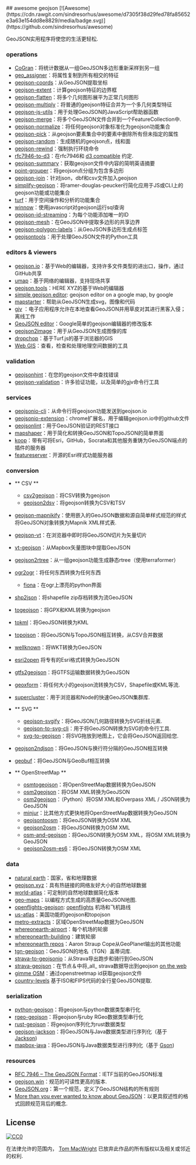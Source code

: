 <div class="github-widget" data-repo="tmcw/awesome-geojson"></div>
<script async src="https://pagead2.googlesyndication.com/pagead/js/adsbygoogle.js"></script><ins class="adsbygoogle" style="display:block" data-ad-client="ca-pub-6890694312814945" data-ad-slot="5473692530" data-ad-format="auto"  data-full-width-responsive="true"></ins><script>(adsbygoogle = window.adsbygoogle || []).push({});</script>
## awesome geojson [![Awesome](https://cdn.rawgit.com/sindresorhus/awesome/d7305f38d29fed78fa85652e3a63e154dd8e8829/media/badge.svg)](https://github.com/sindresorhus/awesome)

GeoJSON实用程序将使您的生活更轻松.

### operations

* [CoGran](https://github.com/berlinermorgenpost/cogran)：将统计数据从一组GeoJSON多边形重新采样到另一组
* [geo_assigner](https://github.com/stadt-karlsruhe/geo_assigner)：将属性复制到所有相交的特征
* [geojson-coords](https://github.com/mapbox/geojson-coords)：从GeoJSON提取坐标
* [geojson-extent](https://www.npmjs.com/package/geojson-extent)：计算geojson特征的边界框
* [geojson-flatten](https://github.com/tmcw/geojson-flatten)：将多个几何图形展平为正常几何图形
* [geojson-multiply](https://github.com/haoliangyu/geojson-multiply)：将普通的geojson特征合并为一个多几何类型特征
* [geojson-js-utils](https://github.com/maxogden/geojson-js-utils)：用于处理GeoJSON的JavaScript帮助器函数
* [geojson-merge](https://github.com/mapbox/geojson-merge)：将多个GeoJSON文件合并到一个FeatureCollection中.
* [geojson-normalize](https://github.com/mapbox/geojson-normalize)：将任何geojson对象标准化为geojson功能集合
* [geojson-pick](https://www.npmjs.com/package/geojson-pick)：从geojson要素集合中的要素中删除所有但未指定的属性
* [geojson-random](https://github.com/tmcw/geojson-random)：生成随机的geojson点，线和面
* [geojson-rewind](https://github.com/mapbox/geojson-rewind)：强制执行环绕命令
* [rfc7946-to-d3](https://github.com/tyrasd/rfc7946-to-d3)：在rfc7946和 [d3 compatible](https://github.com/d3/d3-geo#d3-geo) 约定.
* [geojson-summary](https://github.com/mapbox/geojson-summary)：获取geojson文件中内容的简明英语摘要
* [point-grouper](https://github.com/substack/point-grouper)：将geojson点分组为包含多边形
* [geojson-join](https://github.com/tmcw/geojson-join)：针对json，dbf和csv文件加入geojson
* [simplify-geojson](https://github.com/maxogden/simplify-geojson)：将ramer-douglas-peucker行简化应用于JS或CLI上的geojson功能或功能集合
* [turf](https://github.com/Turfjs/turf)：用于空间操作和分析的功能集合
* [winnow](https://github.com/dmfenton/winnow)：使用javascript对geojson运行sql查询
* [geojson-id-streaming](https://github.com/andrewharvey/geojson-id-streaming)：为每个功能添加唯一的ID
* [geojson-mesh](https://github.com/andrewharvey/geojson-mesh)：在GeoJSON中提取多边形的共享边界
* [geojson-polygon-labels](https://github.com/andrewharvey/geojson-polygon-labels)：从GeoJSON多边形生成点标签
* [geojsontools](https://github.com/micolous/geojsontools)：用于处理GeoJSON文件的Python工具


### editors & viewers

* [geojson.io](http://geojson.io/)：基于Web的编辑器，支持许多文件类型的进出口，操作，通过GitHub共享
* [umap](http://umap.openstreetmap.fr/en/)：基于网络的编辑器，支持现场共享
* [geojson.tools](http://geojson.tools/)：HERE XYZ的基于Web的编辑器
* [simple geojson editor](https://google-developers.appspot.com/maps/documentation/utils/geojson/): geojson editor on a google map, by google
* [mapstarter](http://mapstarter.com/)：帮助从GeoJSON生成svg，图像和代码
* [gjv](https://github.com/anandthakker/gjv) ：电子应用程序允许在本地查看GeoJSON并用草皮对其进行黑客入侵；  离线工作
* [GeoJSON editor](https://tomscholz.github.io/geojson-editor/)：Google简单的geojson编辑器的修改版本
* [geojson2image](https://github.com/brycejohnston/geojson2image)：用于从GeoJSON生成图像的库
* [dropchop](http://dropchop.io/)：基于Turf.js的基于浏览器的GIS
* [Web GIS](https://drewweth.github.io/geodebugger)：查看，检查和处理地理空间数据的工具

### validation

* [geojsonhint](https://github.com/mapbox/geojsonhint)：在您的geojson文件中查找错误
* [geojson-validation](https://www.npmjs.com/package/geojson-validation)：许多验证功能，以及简单的gjv命令行工具

### services

* [geojsonio-cli](https://github.com/mapbox/geojsonio-cli)：从命令行将geojson功能发送到geojson.io
* [geojsonio-extension](https://github.com/mapbox/geojsonio-extension)：chrome扩展名，用于编辑geojson.io中的github文件
* [geojsonlint](http://geojsonlint.com/)：用于GeoJSON验证的REST接口
* [mapshaper](http://mapshaper.org/)：用于简化和转换GeoJSON和TopoJSON的简单界面
* [koop](https://koopjs.github.io)：带有可将Esri，GitHub，Socrata和其他服务重铸为GeoJSON端点的插件的服务器
* [featureserver](https://github.com/featureserver/featureserver)：开源的Esri样式功能服务器

### conversion

* ** CSV **
  * [csv2geojson](https://github.com/mapbox/csv2geojson)：将CSV转换为geojson
  * [geojson2dsv](https://github.com/tmcw/geojson2dsv)：将geojson转换为CSV和TSV
* [geojson-mapnikify](https://github.com/mapbox/geojson-mapnikify)：使用嵌入的GeoJSON数据和源自简单样式规范的样式将GeoJSON对象转换为Mapnik XML样式表.
* [geojson-vt](https://github.com/mapbox/geojson-vt)：在浏览器中即时将GeoJSON切片为矢量切片
* [vt-geojson](https://github.com/developmentseed/vt-geojson)：从Mapbox矢量图块中提取GeoJSON
* [geojson2rtree](https://github.com/maxogden/geojson2rtree)：从一组geojson功能生成静态rtree（使用terraformer）
* [ogr2ogr](http://www.gdal.org/ogr2ogr.html)：将任何东西转换为任何东西
  * [fiona](https://github.com/toblerity/fiona)：在ogr上漂亮的python界面
* [shp2json](https://github.com/substack/shp2json)：将shapefile zip存档转换为流GeoJSON
* [togeojson](https://github.com/tmcw/togeojson)：将GPX和KML转换为geojson
* [tokml](https://github.com/mapbox/tokml)：将GeoJSON转换为KML
* [topojson](https://github.com/topojson/topojson)：将GeoJSON与TopoJSON相互转换，从CSV合并数据
* [wellknown](https://github.com/mapbox/wellknown)：将WKT转换为GeoJSON
* [esri2open](https://github.com/project-open-data/esri2open) 将专有的Esri格式转换为GeoJSON
* [gtfs2geojson](https://github.com/tmcw/gtfs2geojson)：将GTFS运输数据转换为GeoJSON
* [geoxform](https://github.com/koopjs/geoxform)：将任何大小的geojson流转换为CSV，Shapefile或KML等流.
* [supercluster](https://github.com/mapbox/supercluster)：用于浏览器和Node的快速GeoJSON集群库.
* ** SVG **
  * [geojson-svgify](https://github.com/juliuste/geojson-svgify)：将GeoJSON几何路径转换为SVG折线元素.
  * [geojson-to-svg-cli](https://github.com/derhuerst/geojson-to-svg-cli)：用于将GeoJSON转换为SVG的命令行工具.
  * [svg-to-geojson](https://github.com/mapbox/svg-to-geojson)：将SVG拖放到地图上，它会将GeoJSON返回给您.
* [geojson2ndjson](https://www.npmjs.com/package/geojson2ndjson)：将GeoJSON与换行符分隔的GeoJSON相互转换
* [geobuf](https://www.npmjs.com/package/geobuf/v/0.2.1)：将GeoJSON与GeoBuf相互转换

* ** OpenStreetMap **
  * [osmtogeojson](https://github.com/tyrasd/osmtogeojson)：将OpenStreetMap数据转换为GeoJSON
  * [osm2geojson](https://github.com/rclark/osm2geojson)：将OSM XML转换为GeoJSON
  * [osm2geojson](https://github.com/aspectumapp/osm2geojson)：（Python）将OSM XML和Overpass XML / JSON转换为GeoJSON
  * [minjur](https://github.com/mapbox/minjur)：比其他方式更快地将OpenStreetMap数据转换为GeoJSON
  * [geojsontoosm](https://github.com/tyrasd/geojsontoosm)：将GeoJSON转换为OSM XML
  * [geojson2osm](https://github.com/Rub21/geojson2osm)：将GeoJSON转换为OSM XML
  * [osm-and-geojson](https://github.com/aaronlidman/osm-and-geojson)：将GeoJSON转换为OSM XML，将OSM XML转换为GeoJSON
  * [geojson2osm-es6](https://github.com/DenisCarriere/geojson2osm-es6/)：将GeoJSON转换为OSM XML


### data

* [natural earth](http://www.naturalearthdata.com/)：国家，省和地理数据
* [geojson.xyz](http://geojson.xyz/)：具有热链接的网络友好大小的自然地球数据
* [world-atlas](https://github.com/topojson/world-atlas)：可定制的自然地球数据简化版本
* [geo-maps](https://github.com/simonepri/geo-maps)：以编程方式生成的高质量GeoJSON地图.
* [openflights-geojson](https://github.com/tmcw/openflights-geojson): [openflights](http://openflights.org/) 机场和飞机路线
* [us-atlas](https://github.com/topojson/us-atlas)：美国功能的geojson和topojson
* [metro-extracts](https://mapzen.com/data/metro-extracts/)：区域OpenStreetMap数据为GeoJSON
* [whereonearth-airport](https://github.com/straup/whereonearth-airport)：每个机场的轮廓
* [whereonearth-building](https://github.com/straup/whereonearth-building/)：建筑轮廓
* [whereonearth repos](https://github.com/search?q=user%3Astraup+whereonearth)：Aaron Straup Cope从GeoPlanet输出的其他功能
* [tgn-geojson](https://github.com/straup/tgn-geojson)：GeoJSON的地名（TGN）盖蒂词库.
* [strava-to-geojsonio](https://github.com/taketime/strava-to-geojsonio)：从Strava导出跑步和骑行到GeoJSON
* [strava-geojson](https://github.com/tmcw/strava-geojson)：在节点＆中将_all_ strava数据导出到geojson [on the web](http://www.macwright.org/strava-geojson/)
* [gimme OSM](http://ustroetz.github.io/gimmeOSM/)：通过openstreetmap id获取geojson文件
* [country-levels](https://github.com/hyperknot/country-levels-export) 基于ISO和FIPS代码的全行星GeoJSON提取.

### serialization

* [python-geojson](https://github.com/frewsxcv/python-geojson)：将geojson与python数据类型串行化
* [rgeo-geojson](https://github.com/rgeo/rgeo-geojson)：将geojson与ruby RGeo数据类型串行化
* [rust-geojson](https://github.com/georust/rust-geojson)：将geojson序列化为rust数据类型
* [geojson-jackson](https://github.com/opendatalab-de/geojson-jackson)：将GeoJSON与Java数据类型进行序列化（基于 [Jackson](http://wiki.fasterxml.com/JacksonHome))
* [mapbox-java](https://github.com/mapbox/mapbox-java)：将GeoJSON与Java数据类型进行序列化（基于 [Gson](https://github.com/google/gson))

### resources

* [RFC 7946 – The GeoJSON Format](https://tools.ietf.org/html/rfc7946)：IETF当前的GeoJSON标准
* [geojson.win](http://geojson.win)：规范的可读性更高的版本.
* [GeoJSON.org](http://geojson.org/)：第一个规范，定义了GeoJSON结构的所有规则
* [More than you ever wanted to know about GeoJSON](http://www.macwright.org/2015/03/23/geojson-second-bite.html)：以更具叙述性的格式回顾规范背后的概念.

## License

[![CC0](https://licensebuttons.net/p/zero/1.0/88x31.png)](https://creativecommons.org/publicdomain/zero/1.0/ )

在法律允许的范围内， [Tom MacWright](http://www.macwright.org) 已放弃此作品的所有版权以及相关或邻近的权利.
